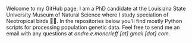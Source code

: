 Welcome to my GitHub page. I am a PhD candidate at the Louisiana State University Museum of Natural Science where I study speciation of Neotropical birds 🦉🦜. In the repositories below you'll find mostly Python scripts for processing population genetic data. Feel free to send me an email with any questions at *andre.e.moncrieff [at] gmail [dot] com*.


<!--
**AndreMonc/AndreMonc** is a ✨ _special_ ✨ repository because its `README.md` (this file) appears on your GitHub profile.

Here are some ideas to get you started:

- 🔭 I’m currently working on ...
- 🌱 I’m currently learning ...
- 👯 I’m looking to collaborate on ...
- 🤔 I’m looking for help with ...
- 💬 Ask me about ...
- 📫 How to reach me: ...
- 😄 Pronouns: ...
- ⚡ Fun fact: ...
-->
